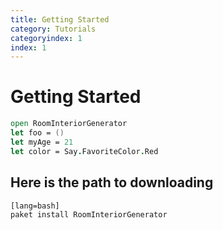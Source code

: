 ```yaml
---
title: Getting Started
category: Tutorials
categoryindex: 1
index: 1
---
```


# Getting Started

```fsharp
open RoomInteriorGenerator
let foo = ()
let myAge = 21
let color = Say.FavoriteColor.Red
```

## Here is the path to downloading

    [lang=bash]
    paket install RoomInteriorGenerator


